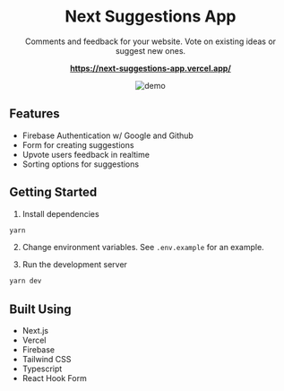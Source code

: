 <div align="center">

# Next Suggestions App

Comments and feedback for your website. Vote on existing ideas or suggest new ones.

**https://next-suggestions-app.vercel.app/**

![demo](https://raw.githubusercontent.com/ryuuto829/next-suggestions-app/master/_assets/next-suggestions-app-demo.gif)

</div>

## Features

- Firebase Authentication w/ Google and Github
- Form for creating suggestions
- Upvote users feedback in realtime
- Sorting options for suggestions

## Getting Started

1. Install dependencies

```bash
yarn
```

2. Change environment variables. See `.env.example` for an example.

3. Run the development server

```bash
yarn dev
```

## Built Using

- Next.js
- Vercel
- Firebase
- Tailwind CSS
- Typescript
- React Hook Form
